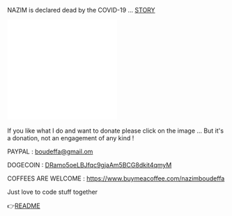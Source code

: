NAZIM is declared dead by the COVID-19 ... [STORY](https://nazimboudeffa.livejournal.com/tag/covid)

<a href="https://fr.tipeee.com/nazimboudeffa"><img width="50%" src="https://raw.githubusercontent.com/nazimboudeffa/assets2/main/tipeee/Tipeee_kit_Bouton_FR/GIF/BoutonTip_SoutenezMoi_Tipeee.gif"/></a>

If you like what I do and want to donate please click on the image ... But it's a donation, not an engagement of any kind !

PAYPAL : boudeffa@gmail.om

DOGECOIN : [DRamo5oeLBJfqc9gjaAm5BCG8dkit4qmyM](https://dogechain.info/address/DRamo5oeLBJfqc9gjaAm5BCG8dkit4qmyM)

COFFEES ARE WELCOME : https://www.buymeacoffee.com/nazimboudeffa

Just love to code stuff together

👉[README](https://github.com/nazimboudeffa/nazimboudeffa/blob/main/README-more.md)
